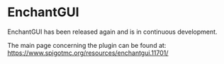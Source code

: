 EnchantGUI
==========

EnchantGUI has been released again and is in continuous development.

The main page concerning the plugin can be found at: https://www.spigotmc.org/resources/enchantgui.11701/